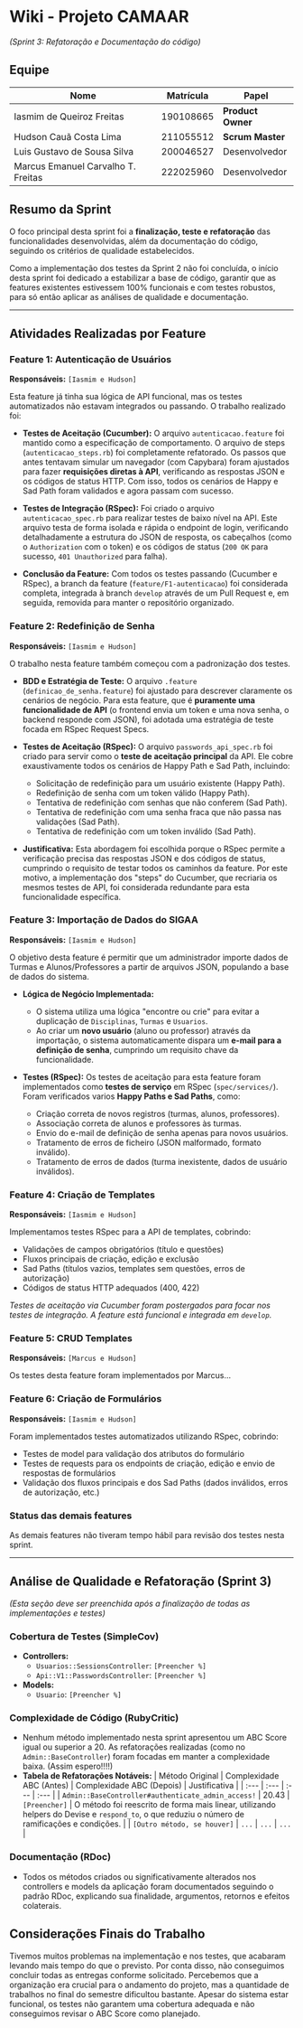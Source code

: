 # Wiki - Projeto CAMAAR  
*(Sprint 3: Refatoração e Documentação do código)*  

## Equipe  

| Nome                              | Matrícula  | Papel             |  
|-----------------------------------|------------|-------------------|  
| Iasmim de Queiroz Freitas         | 190108665  | **Product Owner** |  
| Hudson Cauã Costa Lima            | 211055512  | **Scrum Master**  |  
| Luis Gustavo de Sousa Silva       | 200046527  |  Desenvolvedor    |  
| Marcus Emanuel Carvalho T. Freitas| 222025960  |  Desenvolvedor    |  

## Resumo da Sprint

O foco principal desta sprint foi a **finalização, teste e refatoração** das funcionalidades desenvolvidas, além da documentação do código, seguindo os critérios de qualidade estabelecidos.

Como a implementação dos testes da Sprint 2 não foi concluída, o início desta sprint foi dedicado a estabilizar a base de código, garantir que as features existentes estivessem 100% funcionais e com testes robustos, para só então aplicar as análises de qualidade e documentação.

---
## Atividades Realizadas por Feature

### Feature 1: Autenticação de Usuários

**Responsáveis:** `[Iasmim e Hudson]`

Esta feature já tinha sua lógica de API funcional, mas os testes automatizados não estavam integrados ou passando. O trabalho realizado foi:

* **Testes de Aceitação (Cucumber):** O arquivo `autenticacao.feature` foi mantido como a especificação de comportamento. O arquivo de steps (`autenticacao_steps.rb`) foi completamente refatorado. Os passos que antes tentavam simular um navegador (com Capybara) foram ajustados para fazer **requisições diretas à API**, verificando as respostas JSON e os códigos de status HTTP. Com isso, todos os cenários de Happy e Sad Path foram validados e agora passam com sucesso.

* **Testes de Integração (RSpec):** Foi criado o arquivo `autenticacao_spec.rb` para realizar testes de baixo nível na API. Este arquivo testa de forma isolada e rápida o endpoint de login, verificando detalhadamente a estrutura do JSON de resposta, os cabeçalhos (como o `Authorization` com o token) e os códigos de status (`200 OK` para sucesso, `401 Unauthorized` para falha).

* **Conclusão da Feature:** Com todos os testes passando (Cucumber e RSpec), a branch da feature (`feature/F1-autenticacao`) foi considerada completa, integrada à branch `develop` através de um Pull Request e, em seguida, removida para manter o repositório organizado.

### Feature 2: Redefinição de Senha

**Responsáveis:** `[Iasmim e Hudson]`

O trabalho nesta feature também começou com a padronização dos testes.

* **BDD e Estratégia de Teste:** O arquivo `.feature` (`definicao_de_senha.feature`) foi ajustado para descrever claramente os cenários de negócio. Para esta feature, que é **puramente uma funcionalidade de API** (o frontend envia um token e uma nova senha, o backend responde com JSON), foi adotada uma estratégia de teste focada em RSpec Request Specs.

* **Testes de Aceitação (RSpec):** O arquivo `passwords_api_spec.rb` foi criado para servir como o **teste de aceitação principal** da API. Ele cobre exaustivamente todos os cenários de Happy Path e Sad Path, incluindo:
    * Solicitação de redefinição para um usuário existente (Happy Path).
    * Redefinição de senha com um token válido (Happy Path).
    * Tentativa de redefinição com senhas que não conferem (Sad Path).
    * Tentativa de redefinição com uma senha fraca que não passa nas validações (Sad Path).
    * Tentativa de redefinição com um token inválido (Sad Path).

* **Justificativa:** Esta abordagem foi escolhida porque o RSpec permite a verificação precisa das respostas JSON e dos códigos de status, cumprindo o requisito de testar todos os caminhos da feature. Por este motivo, a implementação dos "steps" do Cucumber, que recriaria os mesmos testes de API, foi considerada redundante para esta funcionalidade específica.

### Feature 3: Importação de Dados do SIGAA

**Responsáveis:** `[Iasmim e Hudson]`

O objetivo desta feature é permitir que um administrador importe dados de Turmas e Alunos/Professores a partir de arquivos JSON, populando a base de dados do sistema.

* **Lógica de Negócio Implementada:**
    * O sistema utiliza uma lógica "encontre ou crie" para evitar a duplicação de `Disciplinas`, `Turmas` e `Usuarios`.
    * Ao criar um **novo usuário** (aluno ou professor) através da importação, o sistema automaticamente dispara um **e-mail para a definição de senha**, cumprindo um requisito chave da funcionalidade.

* **Testes (RSpec):** Os testes de aceitação para esta feature foram implementados como **testes de serviço** em RSpec (`spec/services/`). Foram verificados varios **Happy Paths e Sad Paths**, como:
    * Criação correta de novos registros (turmas, alunos, professores).
    * Associação correta de alunos e professores às turmas.
    * Envio do e-mail de definição de senha apenas para novos usuários.
    * Tratamento de erros de ficheiro (JSON malformado, formato inválido).
    * Tratamento de erros de dados (turma inexistente, dados de usuário inválidos).

### Feature 4: Criação de Templates

**Responsáveis:** `[Iasmim e Hudson]`

Implementamos testes RSpec para a API de templates, cobrindo:

- Validações de campos obrigatórios (título e questões)
- Fluxos principais de criação, edição e exclusão
- Sad Paths (títulos vazios, templates sem questões, erros de autorização)
- Códigos de status HTTP adequados (400, 422)

*Testes de aceitação via Cucumber foram postergados para focar nos testes de integração. A feature está funcional e integrada em `develop`.*

### Feature 5: CRUD Templates

**Responsáveis:** `[Marcus e Hudson]` 

Os testes desta feature foram implementados por Marcus...

### Feature 6: Criação de Formulários

**Responsáveis:** `[Iasmim e Hudson]`

Foram implementados testes automatizados utilizando RSpec, cobrindo:

- Testes de model para validação dos atributos do formulário
- Testes de requests para os endpoints de criação, edição e envio de respostas de formulários
- Validação dos fluxos principais e dos Sad Paths (dados inválidos, erros de autorização, etc.)

### Status das demais features

As demais features não tiveram tempo hábil para revisão dos testes nesta sprint.

---
## Análise de Qualidade e Refatoração (Sprint 3)

*(Esta seção deve ser preenchida após a finalização de todas as implementações e testes)*

### Cobertura de Testes (SimpleCov)

* **Controllers:**
    * `Usuarios::SessionsController`: `[Preencher %]`
    * `Api::V1::PasswordsController`: `[Preencher %]`
* **Models:**
    * `Usuario`: `[Preencher %]`

### Complexidade de Código (RubyCritic)

* Nenhum método implementado nesta sprint apresentou um ABC Score igual ou superior a 20. As refatorações realizadas (como no `Admin::BaseController`) foram focadas em manter a complexidade baixa. (Assim espero!!!!)
* **Tabela de Refatorações Notáveis:**
    | Método Original | Complexidade ABC (Antes) | Complexidade ABC (Depois) | Justificativa |
    | :--- | :--- | :--- | :--- |
    | `Admin::BaseController#authenticate_admin_access!` | 20.43 | `[Preencher]` | O método foi reescrito de forma mais linear, utilizando helpers do Devise e `respond_to`, o que reduziu o número de ramificações e condições. |
    | `[Outro método, se houver]` | `...` | `...` | `...` |


### Documentação (RDoc)

* Todos os métodos criados ou significativamente alterados nos controllers e models da aplicação foram documentados seguindo o padrão RDoc, explicando sua finalidade, argumentos, retornos e efeitos colaterais.

## Considerações Finais do Trabalho

Tivemos muitos problemas na implementação e nos testes, que acabaram levando mais tempo do que o previsto. Por conta disso, não conseguimos concluir todas as entregas conforme solicitado. Percebemos que a organização era crucial para o andamento do projeto, mas a quantidade de trabalhos no final do semestre dificultou bastante. Apesar do sistema estar funcional, os testes não garantem uma cobertura adequada e não conseguimos revisar o ABC Score como planejado.